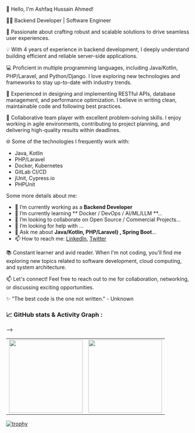👋 Hello, I'm Ashfaq Hussain Ahmed!

👨‍💻 Backend Developer | Software Engineer

🌟 Passionate about crafting robust and scalable solutions to drive seamless user experiences. 

💡 With 4 years of experience in backend development, I deeply understand building efficient and reliable server-side applications.

💻 Proficient in multiple programming languages, including Java/Kotlin, PHP/Laravel, and Python/Django. I love exploring new technologies and frameworks to stay up-to-date with industry trends.

🔧 Experienced in designing and implementing RESTful APIs, database management, and performance optimization. I believe in writing clean, maintainable code and following best practices.

🚀 Collaborative team player with excellent problem-solving skills. I enjoy working in agile environments, contributing to project planning, and delivering high-quality results within deadlines.

🌐 Some of the technologies I frequently work with:
- Java, Kotlin
- PHP/Laravel
- Docker, Kubernetes
- GitLab CI/CD
- jUnit, Cypress.io
- PHPUnit

Some more details about me:

- 🔭 I’m currently working as a **Backend Developer**
- 🌱 I’m currently learning ** Docker / DevOps / AI/ML/LLM **...
- 👯 I’m looking to collaborate on Open Source / Commercial Projects...
- 🤔 I’m looking for help with ...
- 💬 Ask me about **Java/Kotlin, PHP/Laravel) , Spring Boot**...
- 📫 How to reach me: 
    [LinkedIn](https://www.linkedin.com/in/ashfaqhahmed/), [Twitter](https://twitter.com/ashfaq8495)

📚 Constant learner and avid reader. When I'm not coding, you'll find me exploring new topics related to software development, cloud computing, and system architecture.

📫 Let's connect! Feel free to reach out to me for collaboration, networking, or discussing exciting opportunities.

✨ "The best code is the one not written." - Unknown

### 📈 GitHub stats & Activity Graph :
<table cellpadding="0">
  <tr style="padding: 10">
    <!-- GitHub Stats Card -->  
    <td valign="top"><img height="200" src="https://github-readme-stats.vercel.app/api?username=ashfaqshuvo007&show_icons=true&theme=dracula&include_all_commits=true"/></td>
<!--     <!-- GitHub Top Language Card -->
    <td valign="top"><img height="200" src="https://github-readme-stats.vercel.app/api/top-langs/?username=ashfaqshuvo007&theme=dracula&layout=compact"/></td> -->
  </tr>
</table>

[![trophy](https://github-profile-trophy.vercel.app/?username=ashfaqshuvo007)](https://github.com/ashfaqshuvo007/github-profile-trophy)


